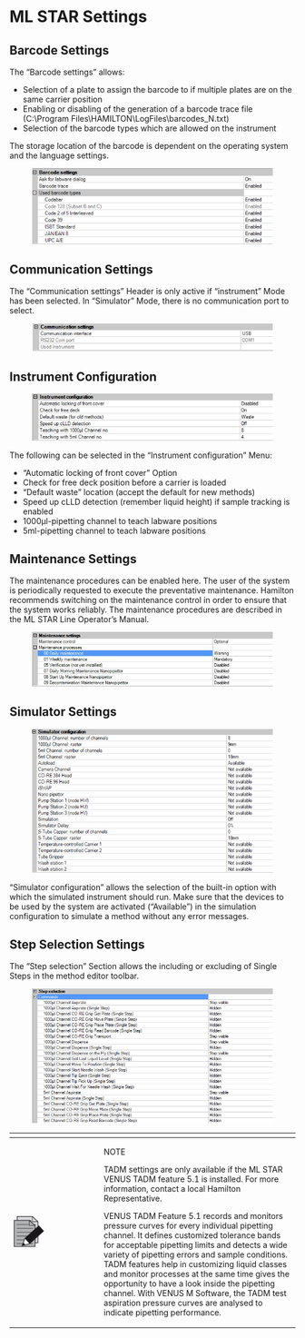 # ML STAR Settings

## Barcode Settings

The “Barcode settings” allows:

* Selection of a plate to assign the barcode to if multiple plates are on the same carrier position
* Enabling or disabling of the generation of a barcode trace file (C:\Program Files\HAMILTON\LogFiles\barcodes\_N.txt)
* Selection of the barcode types which are allowed on the instrument

The storage location of the barcode is dependent on the operating system and the language settings.

<figure><img src="../../.gitbook/assets/image (11) (1) (1) (1) (1) (1) (1) (1) (1) (1) (1) (1) (1) (1) (1).png" alt=""><figcaption></figcaption></figure>

## Communication Settings

The “Communication settings” Header is only active if “instrument” Mode has been selected. In “Simulator” Mode, there is no communication port to select.

<figure><img src="../../.gitbook/assets/image (12) (1) (1) (1) (1) (1) (1) (1) (1) (1) (1) (1) (1) (1) (1).png" alt=""><figcaption></figcaption></figure>

## Instrument Configuration

<figure><img src="../../.gitbook/assets/image (13) (1) (1) (1) (1) (1) (1) (1) (1) (1) (1) (1) (1) (1) (1).png" alt=""><figcaption></figcaption></figure>

The following can be selected in the “Instrument configuration” Menu:

* “Automatic locking of front cover” Option
* Check for free deck position before a carrier is loaded
* “Default waste” location (accept the default for new methods)
* Speed up cLLD detection (remember liquid height) if sample tracking is enabled
* 1000μl-pipetting channel to teach labware positions
* 5ml-pipetting channel to teach labware positions



## Maintenance Settings

The maintenance procedures can be enabled here. The user of the system is periodically requested to execute the preventative maintenance. Hamilton recommends switching on the maintenance control in order to ensure that the system works reliably. The maintenance procedures are described in the ML STAR Line Operator’s Manual.



<figure><img src="../../.gitbook/assets/image (14) (1) (1) (1) (1) (1) (1) (1) (1) (1) (1) (1) (1) (1) (1).png" alt=""><figcaption></figcaption></figure>

## Simulator Settings

<figure><img src="../../.gitbook/assets/image (15) (1) (1) (1) (1) (1) (1) (1) (1) (1) (1) (1) (1) (1) (1).png" alt=""><figcaption></figcaption></figure>

“Simulator configuration” allows the selection of the built-in option with which the simulated instrument should run. Make sure that the devices to be used by the system are activated (“Available”) in the simulation configuration to simulate a method without any error messages.



## Step Selection Settings

The “Step selection” Section allows the including or excluding of Single Steps in the method editor toolbar.

<figure><img src="../../.gitbook/assets/image (16) (1) (1) (1) (1) (1) (1) (1) (1) (1) (1) (1) (1) (1) (1).png" alt=""><figcaption></figcaption></figure>

<table data-header-hidden><thead><tr><th width="145"></th><th></th></tr></thead><tbody><tr><td><img src="../../.gitbook/assets/image (10) (1) (1) (1) (1) (1) (1) (1) (1) (1) (1) (1) (1) (1) (1) (1) (1).png" alt="" data-size="original"></td><td><p>NOTE </p><p>TADM settings are only available if the ML STAR VENUS TADM feature 5.1 is installed. For more information, contact a local Hamilton Representative. </p><p></p><p>VENUS TADM Feature 5.1 records and monitors pressure curves for every individual pipetting channel. It defines customized tolerance bands for acceptable pipetting limits and detects a wide variety of pipetting errors and sample conditions. TADM features help in customizing liquid classes and monitor processes at the same time gives the opportunity to have a look inside the pipetting channel. With VENUS M Software, the TADM test aspiration pressure curves are analysed to indicate pipetting performance.</p></td></tr></tbody></table>
